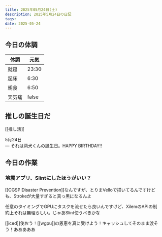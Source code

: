 ```yaml
---
title: 2025年05月24日(土)
description: 2025年5月24日の日記
tags: 
date: 2025-05-24
---
```


## 今日の体調

| 体調  | 元気    |
| --- | ----- |
| 就寝  | 23:30 |
| 起床  | 6:30  |
| 朝食  | 6:50  |
| 天気痛 | false |

## 推しの誕生日だ
[[推し活]]

5月24日  
― それは莉犬くんの誕生日。HAPPY BIRTHDAY!!

## 今日の作業
### 地震アプリ、Slintにしたほうがいい？
[[OGSP Disaster Prevention]]なんですが、とりまVelloで描いてるんですけども、Strokeが大量すぎると真っ黒になるんよ

任意のタイミングでGPUにタスクを流せたら良いんですけど、XilemのAPIの制約上それは無理らしい。じゃあSlint使うべきかな

[[iced]]使おう！[[wgpu]]の恩恵を真に受けよう！キャッシュしてそのまま渡そう！あああああ